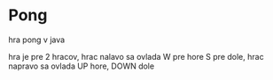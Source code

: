 # Pong
hra pong v java

hra je pre 2 hracov, hrac nalavo sa ovlada W pre hore S pre dole, hrac napravo sa ovlada UP hore, DOWN dole
